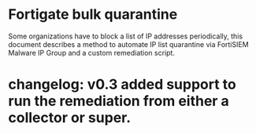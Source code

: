 # Fortigate bulk quarantine
Some organizations have to block a list of IP addresses periodically, this document describes a method to automate IP list quarantine via FortiSIEM Malware IP Group and a custom remediation script.
# changelog: v0.3 added support to run the remediation from either a collector or super.
